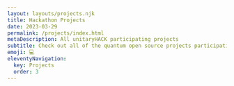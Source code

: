 ```yaml
---
layout: layouts/projects.njk
title: Hackathon Projects
date: 2023-03-29
permalink: /projects/index.html
metaDescription: All unitaryHACK participating projects
subtitle: Check out all of the quantum open source projects participating in this year's unitaryHACK hackathon!
emoji: 💻
eleventyNavigation:
  key: Projects
  order: 3
---
```

